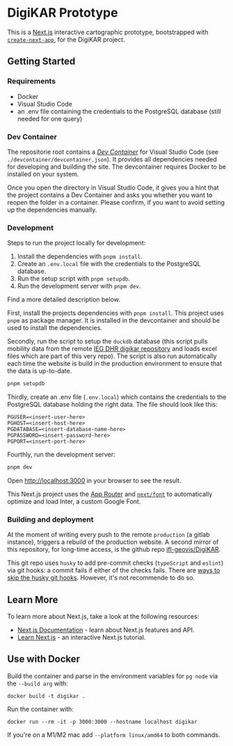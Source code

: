 # DigiKAR Prototype

This is a [Next.js](https://nextjs.org/) interactive cartographic prototype, bootstrapped with [`create-next-app`](https://github.com/vercel/next.js/tree/canary/packages/create-next-app), for the DigiKAR project.

## Getting Started

### Requirements

- Docker
- Visual Studio Code
- an .env file containing the credentials to the PostgreSQL database (still needed for one query)

### Dev Container

The repositorie root contains a [_Dev Container_](https://code.visualstudio.com/docs/devcontainers/containers) for Visual Studio Code (see `./devcontainer/devcontainer.json`). It provides all dependencies needed for developing and building the site. The devcontainer requires Docker to be installed on your system.

Once you open the directory in Visual Studio Code, it gives you a hint that the project contains a Dev Container and asks you whether you want to reopen the folder in a container. Please confirm, if you want to avoid setting up the dependencies manually.

### Development

Steps to run the project locally for development:

1. Install the dependencies with `pnpm install`.
2. Create an `.env.local` file with the credentials to the PostgreSQL database.
3. Run the setup script with `pnpm setupdb`.
4. Run the development server with `pnpm dev`.

Find a more detailed description below.

First, install the projects dependencies with `pnpm install`. This project uses `pnpm` as package manager. It is installed in the devcontainer and should be used to install the dependencies.

Secondly, run the script to setup the `duckdb` database (this script pulls mobility data from the remote [IEG DHR digikar repository](https://github.com/ieg-dhr/DigiKAR) and loads excel files which are part of this very repo). The script is also run automatically each time the website is build in the production environment to ensure that the data is up-to-date.

```bash
pnpm setupdb
```

Thirdly, create an .env file (`.env.local`) which contains the credentials to the PostgreSQL database holding the right data. The file should look like this:

```
PGUSER=<insert-user-here>
PGHOST=<insert-host-here>
PGDATABASE=<insert-database-name-here>
PGPASSWORD=<insert-password-here>
PGPORT=<insert-port-here>
```

Fourthly, run the development server:

```bash
pnpm dev
```

Open [http://localhost:3000](http://localhost:3000) in your browser to see the result.

This Next.js project uses the [App Router](https://nextjs.org/docs/app) and [`next/font`](https://nextjs.org/docs/basic-features/font-optimization) to automatically optimize and load Inter, a custom Google Font.

### Building and deployment

At the moment of writing every push to the remote `production` (a gitlab instance), triggers a rebuild of the production website. A second mirror of this repository, for long-time access, is the github repo [ifl-geovis/DigiKAR](https://github.com/ifl-geovis/DigiKAR).

This git repo uses `husky` to add pre-commit checks (`typeScript` and `eslint`) via git hooks: a commit fails if either of the checks fails. There are [ways to skip the husky git hooks](https://typicode.github.io/husky/how-to.html#skipping-git-hooks). However, it's not recommende to do so.

## Learn More

To learn more about Next.js, take a look at the following resources:

- [Next.js Documentation](https://nextjs.org/docs) - learn about Next.js features and API.
- [Learn Next.js](https://nextjs.org/learn) - an interactive Next.js tutorial.

## Use with Docker

Build the container and parse in the environment variables for `pg node` via the `--build arg` with:

```{bash}
docker build -t digikar .
```

Run the container with:

```{bash}
docker run --rm -it -p 3000:3000 --hostname localhost digikar
```

If you're on a M1/M2 mac add `--platform linux/amd64` to both commands.
